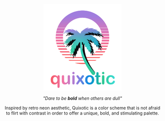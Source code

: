 <p align="center"><img width="50%" src="https://raw.githubusercontent.com/QuixoticCS/.github/main/profile/assets/main.svg"/></p>
<p align="center"><em>"Dare to be <strong>bold</strong> when others are dull"</em></p>

<p align="center">Inspired by retro neon aesthetic, Quixotic is a color scheme that is not afraid to flirt with contrast in order to offer a unique, bold, and stimulating palette.</p>


<!--

**Here are some ideas to get you started:**

🙋‍♀️ A short introduction - what is your organization all about?
🌈 Contribution guidelines - how can the community get involved?
👩‍💻 Useful resources - where can the community find your docs? Is there anything else the community should know?
🍿 Fun facts - what does your team eat for breakfast?
🧙 Remember, you can do mighty things with the power of [Markdown](https://docs.github.com/github/writing-on-github/getting-started-with-writing-and-formatting-on-github/basic-writing-and-formatting-syntax)
-->
